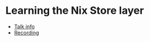 # Learning the Nix Store layer

* [Talk info](https://talks.nixcon.org/nixcon-2022/talk/YPUVQK/)
* [Recording](https://youtu.be/l70haNBm1wc?t=6029)
